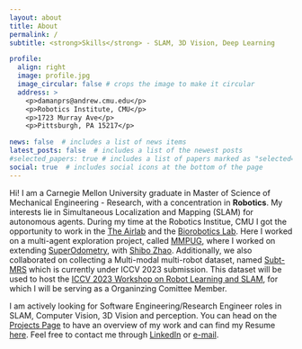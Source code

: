 ```yaml
---
layout: about
title: About
permalink: /
subtitle: <strong>Skills</strong> - SLAM, 3D Vision, Deep Learning

profile:
  align: right
  image: profile.jpg
  image_circular: false # crops the image to make it circular
  address: >
    <p>damanprs@andrew.cmu.edu</p>
    <p>Robotics Institute, CMU</p>
    <p>1723 Murray Ave</p>
    <p>Pittsburgh, PA 15217</p>

news: false  # includes a list of news items
latest_posts: false  # includes a list of the newest posts
#selected_papers: true # includes a list of papers marked as "selected={true}"
social: true  # includes social icons at the bottom of the page
---
```

Hi! I am a Carnegie Mellon University graduate in Master of Science of Mechanical Engineering - Research, with a concentration in **Robotics**. My interests lie in Simultaneous Localization and Mapping (SLAM) for autonomous agents. During my time at the Robotics Institue, CMU I got the opportunity to work in the [The Airlab](https://theairlab.org/) and the [Biorobotics Lab](http://biorobotics.ri.cmu.edu/index.php). Here I worked on a multi-agent exploration project, called [MMPUG](https://www.ri.cmu.edu/project/mmpug-multi-model-perception-uber-good/), where I worked on extending [SuperOdometry](https://superodometry.com/), with [Shibo Zhao](https://shibowing.github.io/). Additionally, we also collaborated on collecting a Multi-modal multi-robot dataset, named [Subt-MRS](https://superodometry.com/datasets) which is currently under ICCV 2023 submission. This dataset will be used to host the [ICCV 2023 Workshop on Robot Learning and SLAM](https://superodometry.com/iccv23), for which I will be serving as a Organinzing Comittee Member.

I am actively looking for Software Engineering/Research Engineer roles in SLAM, Computer Vision, 3D Vision and perception. You can head on the [Projects Page](/projects) to have an overview of my work and can find my Resume [here](/cv). Feel free to contact me through [LinkedIn](https://www.linkedin.com/in/dp-singh2899/) or [e-mail](mailto:damanprs@andrew.cmu.edu).